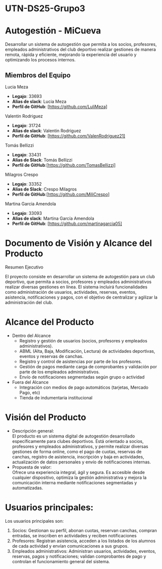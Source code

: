# UTN-DS25-Grupo3

# Autogestión - MiCueva
Desarrollar un sistema de autogestión que permita a los socios, profesores, 
empleados administrativos del club deportivo realizar gestiones de manera remota, 
rápida y eficiente, mejorando la experiencia del usuario y optimizando los procesos 
internos.

## Miembros del Equipo

Lucia Meza 
- **Legajo**: 33693
- **Alias de slack**: Lucia Meza
- **Perfil de GitHub**: [https://github.com/LuliMeza]

Valentin Rodriguez 
- **Legajo**: 31724
- **Alias de slack**: Valentin Rodriguez
- **Perfil de GitHub**: [https://github.com/ValenRodriguez21]

Tomás Bellizzi
- **Legajo**: 33431
- **Alias de Slack**: Tomás Bellizzi
- **Perfil de GitHub**:[https://github.com/TomasBellizzi]
  
Milagros Crespo
- **Legajo**: 33352
- **Alias de Slack**: Crespo Milagros 
- **Perfil de GitHub**:[https://github.com/MiliCrespo]
 
Martina Garcia Amendola
- **Legajo**: 33093
- **Alias de slack**: Martina García Amendola
- **Perfil de GitHub**: [https://github.com/martinagarcia05]

 
# Documento de Visión y Alcance del Producto

Resumen Ejecutivo

El proyecto consiste en desarrollar un sistema de autogestión para un club deportivo, que permita a socios, profesores y empleados administrativos realizar diversas gestiones en línea. El sistema incluirá funcionalidades como administración de usuarios, actividades, reservas, eventos, asistencia, notificaciones y pagos, con el objetivo de centralizar y agilizar la administración del club.

# Alcance del Producto
- Dentro del Alcance
    - Registro y gestión de usuarios (socios, profesores y empleados administrativos).
    - ABML (Alta, Baja, Modificación, Lectura) de actividades deportivas, eventos y reservas de canchas.
    - Registro y control de asistencias por parte de los profesores.
    - Gestión de pagos mediante carga de comprobantes y validación por parte de los empleados administrativos.
    - Envío de notificaciones segmentadas según grupo o actividad
- Fuera del Alcance
    - Integración con medios de pago automáticos (tarjetas, Mercado Pago, etc)
    - Tienda de indumentaria institucional

# Visión del Producto 

- Descripción general:   
    El producto es un sistema digital de autogestión desarrollado específicamente para 
    clubes deportivos. Está orientado a socios, profesores y empleados administrativos, 
    y permite realizar diversas gestiones de forma online, como el pago de cuotas, 
    reservas de canchas, registro de asistencia, inscripción y baja en actividades, 
    actualización de datos personales y envío de notificaciones internas. 
- Propuesta de valor:  
  Ofrece una experiencia integral, ágil y segura. Es accesible desde cualquier 
  dispositivo, optimiza la gestión administrativa y mejora la comunicación interna 
  mediante notificaciones segmentadas y automatizadas. 
 
# Usuarios principales:  
Los usuarios principales son:
1.  Socios: Gestionan su perfil, abonan cuotas, reservan canchas, compran
entradas, se inscriben en actividades y reciben notificaciones 
2.  Profesores: Registran asistencia, acceden a los listados de los alumnos de 
cada actividad y envían comunicaciones a sus grupos. 
3.  Empleados administrativos: Administran usuarios, actividades, eventos, 
reservas, pagos y notificaciones; validan comprobantes de pago y controlan 
el funcionamiento general del sistema. 
